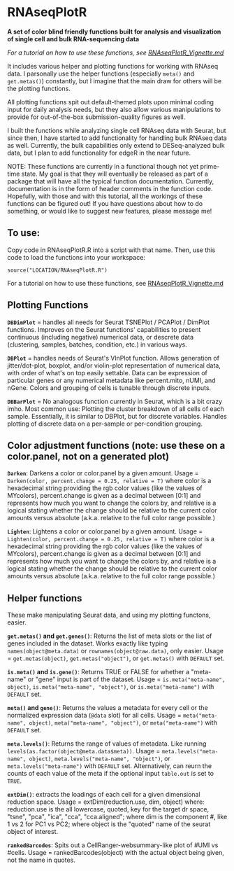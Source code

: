 # RNAseqPlotR
**A set of color blind friendly functions built for analysis and visualization of single cell and bulk RNA-sequencing data**

*For a tutorial on how to use these functions, see [RNAseqPlotR_Vignette.md](https://github.com/dtm2451/RNAseqPlotR/blob/master/RNAseqPlotR_Vignette.md)*

It includes various helper and plotting functions for working with RNAseq data. I parsonally use the helper functions (especially `meta()` and `get.metas()`) constantly, but I imagine that the main draw for others will be the plotting functions.

All plotting functions spit out default-themed plots upon minimal coding input for daily analysis needs, but they also allow various manipulations to provide for out-of-the-box submission-quality figures as well.

I built the functions while analyzing single cell RNAseq data with Seurat, but since then, I have started to add functionality for handling bulk RNAseq data as well.  Currently, the bulk capabilities only extend to DESeq-analyzed bulk data, but I plan to add functionality for edgeR in the near future.

NOTE: These functions are currently in a functional though not yet prime-time state.  My goal is that they will eventually be released as part of a package that will have all the typical function documentation.  Currently, documentation is in the form of header comments in the function code.  Hopefully, with those and with this tutorial, all the workings of these functions can be figured out!  If you have questions about how to do something, or would like to suggest new features, please message me!

## To use:

Copy code in RNAseqPlotR.R into a script with that name.  Then, use this code to load the functions into your workspace:

```
source("LOCATION/RNAseqPlotR.R")
```

For a tutorial on how to use these functions, see [RNAseqPlotR_Vignette.md](https://github.com/dtm2451/RNAseqPlotR/blob/master/RNAseqPlotR_Vignette.md)

## Plotting Functions

**`DBDimPlot`** = handles all needs for Seurat TSNEPlot / PCAPlot / DimPlot functions.  Improves on the Seurat functions' capabilities to present continuous (including negative) numerical data, or descrete data (clustering, samples, batches, condition, etc.) in various ways.

**`DBPlot`** = handles needs of Seurat's VlnPlot function. Allows generation of jitter/dot-plot, boxplot, and/or violin-plot representation of numerical data, with order of what's on top easily settable. Data can be expression of particular genes or any numerical metadata like percent.mito, nUMI, and nGene.  Colors and grouping of cells is tunable through discrete inputs.

**`DBBarPlot`** = No analogous function currently in Seurat, which is a bit crazy imho. Most common use: Plotting the cluster breakdown of all cells of each sample. Essentially, it is similar to DBPlot, but for discrete variables. Handles plotting of discrete data on a per-sample or per-condition grouping. 

## Color adjustment functions (note: use these on a color.panel, not on a generated plot)

**`Darken`**: Darkens a color or color.panel by a given amount. Usage = `Darken(color, percent.change = 0.25, relative = T)` where color is a hexadecimal string providing the rgb color values (like the values of MYcolors), percent.change is given as a decimal between [0:1] and represents how much you want to change the colors by, and relative is a logical stating whether the change should be relative to the current color amounts versus absolute (a.k.a. relative to the full color range possible.)

**`Lighten`**: Lightens a color or color.panel by a given amount. Usage = `Lighten(color, percent.change = 0.25, relative = T)` where color is a hexadecimal string providing the rgb color values (like the values of MYcolors), percent.change is given as a decimal between [0:1] and represents how much you want to change the colors by, and relative is a logical stating whether the change should be relative to the current color amounts versus absolute (a.k.a. relative to the full color range possible.)

## Helper functions

These make manipulating Seurat data, and using my plotting functons, easier.

**`get.metas()` and `get.genes()`**: Returns the list of meta slots or the list of genes included in the dataset.  Works exactly like typing `names(object@meta.data)` or `rownames(object@raw.data)`, only easier. Usage = `get.metas(object)`, `get.metas("object")`, or `get.metas()` with `DEFAULT` set.

**`is.meta()` and `is.gene()`**: Returns TRUE or FALSE for whether a "meta-name" or "gene" input is part of the dataset. Usage = `is.meta("meta-name", object)`, `is.meta("meta-name", "object")`, or `is.meta("meta-name")` with `DEFAULT` set.

**`meta()` and `gene()`**: Returns the values a metadata for every cell or the normalized expression data (`@data` slot) for all cells. Usage = `meta("meta-name", object)`, `meta("meta-name", "object")`, or `meta("meta-name")` with `DEFAULT` set.

**`meta.levels()`**: Returns the range of values of metadata. Like running `levels(as.factor(object@meta.data$meta))`. Usage = `meta.levels("meta-name", object)`, `meta.levels("meta-name", "object")`, or `meta.levels("meta-name")` with `DEFAULT` set.  Alternatively, can reurn the counts of each value of the meta if the optional input `table.out` is set to `TRUE`.

**`extDim()`**: extracts the loadings of each cell for a given dimensional reduction space. Usage = extDim(reduction.use, dim, object) where: reduction.use is the all lowercase, quoted, key for the target dr space, "tsne", "pca", "ica", "cca", "cca.aligned"; where dim is the component #, like 1 vs 2 for PC1 vs PC2; where object is the "quoted" name of the seurat object of interest.

**`rankedBarcodes`**: Spits out a CellRanger-websummary-like plot of #UMI vs #cells.  Usage = rankedBarcodes(object) with the actual object being given, not the name in quotes.
